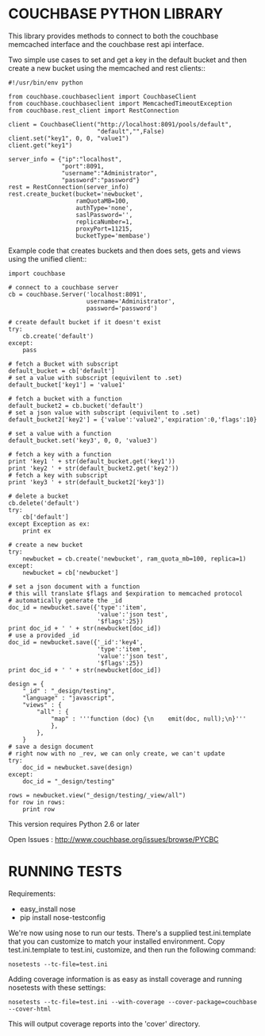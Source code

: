COUCHBASE PYTHON LIBRARY
========================

This library provides methods to connect to both the couchbase
memcached interface and the couchbase rest api interface.

Two simple use cases to set and get a key in the default bucket
and then create a new bucket using the memcached and rest clients::

    #!/usr/bin/env python

    from couchbase.couchbaseclient import CouchbaseClient
    from couchbase.couchbaseclient import MemcachedTimeoutException
    from couchbase.rest_client import RestConnection

    client = CouchbaseClient("http://localhost:8091/pools/default",
                             "default","",False)
    client.set("key1", 0, 0, "value1")
    client.get("key1")

    server_info = {"ip":"localhost",
                   "port":8091,
                   "username":"Administrator",
                   "password":"password"}
    rest = RestConnection(server_info)
    rest.create_bucket(bucket='newbucket',
                       ramQuotaMB=100,
                       authType='none',
                       saslPassword='',
                       replicaNumber=1,
                       proxyPort=11215,
                       bucketType='membase')

Example code that creates buckets and then does sets, gets and views using
the unified client::

    import couchbase

    # connect to a couchbase server
    cb = couchbase.Server('localhost:8091',
                          username='Administrator',
                          password='password')

    # create default bucket if it doesn't exist
    try:
        cb.create('default')
    except:
        pass

    # fetch a Bucket with subscript
    default_bucket = cb['default']
    # set a value with subscript (equivilent to .set)
    default_bucket['key1'] = 'value1'

    # fetch a bucket with a function
    default_bucket2 = cb.bucket('default')
    # set a json value with subscript (equivilent to .set)
    default_bucket2['key2'] = {'value':'value2','expiration':0,'flags':10}

    # set a value with a function
    default_bucket.set('key3', 0, 0, 'value3')

    # fetch a key with a function
    print 'key1 ' + str(default_bucket.get('key1'))
    print 'key2 ' + str(default_bucket2.get('key2'))
    # fetch a key with subscript
    print 'key3 ' + str(default_bucket2['key3'])

    # delete a bucket
    cb.delete('default')
    try:
        cb['default']
    except Exception as ex:
        print ex

    # create a new bucket
    try:
        newbucket = cb.create('newbucket', ram_quota_mb=100, replica=1)
    except:
        newbucket = cb['newbucket']

    # set a json document with a function
    # this will translate $flags and $expiration to memcached protocol
    # automatically generate the _id
    doc_id = newbucket.save({'type':'item',
                             'value':'json test',
                             '$flags':25})
    print doc_id + ' ' + str(newbucket[doc_id])
    # use a provided _id
    doc_id = newbucket.save({'_id':'key4',
                             'type':'item',
                             'value':'json test',
                             '$flags':25})
    print doc_id + ' ' + str(newbucket[doc_id])

    design = {
        "_id" : "_design/testing",
        "language" : "javascript",
        "views" : {
            "all" : {
                "map" : '''function (doc) {\n    emit(doc, null);\n}'''
                },
            },
        }
    # save a design document
    # right now with no _rev, we can only create, we can't update
    try:
        doc_id = newbucket.save(design)
    except:
        doc_id = "_design/testing"

    rows = newbucket.view("_design/testing/_view/all")
    for row in rows:
        print row


This version requires Python 2.6 or later

Open Issues : http://www.couchbase.org/issues/browse/PYCBC

RUNNING TESTS
=============

Requirements:

  * easy_install nose
  * pip install nose-testconfig

We're now using nose to run our tests. There's a supplied
test.ini.template that you can customize to match your installed
environment. Copy test.ini.template to test.ini, customize, and
then run the following command:

    nosetests --tc-file=test.ini

Adding coverage information is as easy as install coverage and running
nosetests with these settings:

    nosetests --tc-file=test.ini --with-coverage --cover-package=couchbase --cover-html

This will output coverage reports into the 'cover' directory.
